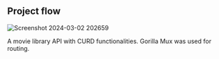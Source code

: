 ## Project flow

![Screenshot 2024-03-02 202659](https://github.com/Oswatik/Movie-Library/assets/100439173/69cf68d0-22fc-4bf8-9215-9b6b0a633a03)

A movie library API with CURD functionalities. Gorilla Mux was used for routing.
